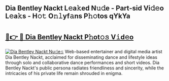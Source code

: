 ## Dia Bentley Nackt L𝚎a𝚔ed N𝚞𝚍e - Part-sid Vi𝚍𝚎o L𝚎a𝚔s - H𝚘𝚝 O𝚗𝚕yf𝚊ns P𝚑𝚘tos qYkYa

# <h2><a href="http://kf25sv.oniu.top/?m=Dia+Bentley+Nackt">🔗👉 🔴 Dia Bentley Nackt P𝚑ot𝚘𝚜 V𝚒d𝚎o</a></h2>

[![Dia Bentley Nackt Nu𝚍e𝚜](https://i.imgur.com/0qMVB7G.gif)](http://kf25sv.oniu.top/?m=Dia+Bentley+Nackt)
Web-based entertainer and digital media artist Dia Bentley Nackt, acclaimed for disseminating dance and lifestyle ideas through solo and collaborative dance performances and short videos. Dia Bentley Nackt's public persona radiates friendliness and sincerity, while the intricacies of his private life remain shrouded in enigma.  
